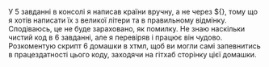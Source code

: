 У 5 завданні в консолі я написав країни вручну, а не через ${}, тому що я хотів написати їх з великої літери та в правильному відмінку. Сподіваюсь, це не буде зараховано, як помилку.
Не знаю наскільки чистий код в 6 завданні, але я перевіряв і працює він чудово. Розкоментую скрипт 6 домашки в хтмл, щоб ви могли самі запевнитись в працездатності цього коду, заходячи на гітхаб сторінку цієї домашки.